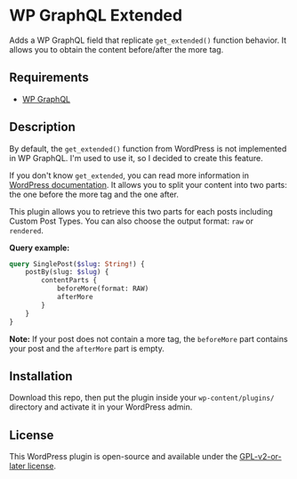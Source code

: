 # WP GraphQL Extended

Adds a WP GraphQL field that replicate `get_extended()` function behavior. It allows you to obtain the content before/after the more tag.

## Requirements

-   [WP GraphQL](https://github.com/wp-graphql/wp-graphql)

## Description

By default, the `get_extended()` function from WordPress is not implemented in WP GraphQL. I'm used to use it, so I decided to create this feature.

If you don't know `get_extended`, you can read more information in [WordPress documentation](https://developer.wordpress.org/reference/functions/get_extended/). It allows you to split your content into two parts: the one before the more tag and the one after.

This plugin allows you to retrieve this two parts for each posts including Custom Post Types. You can also choose the output format: `raw` or `rendered`.

**Query example:**

```graphql
query SinglePost($slug: String!) {
	postBy(slug: $slug) {
		contentParts {
			beforeMore(format: RAW)
			afterMore
		}
	}
}
```

**Note:** If your post does not contain a more tag, the `beforeMore` part contains your post and the `afterMore` part is empty.

## Installation

Download this repo, then put the plugin inside your `wp-content/plugins/` directory and activate it in your WordPress admin.

## License

This WordPress plugin is open-source and available under the [GPL-v2-or-later license](./LICENSE).
